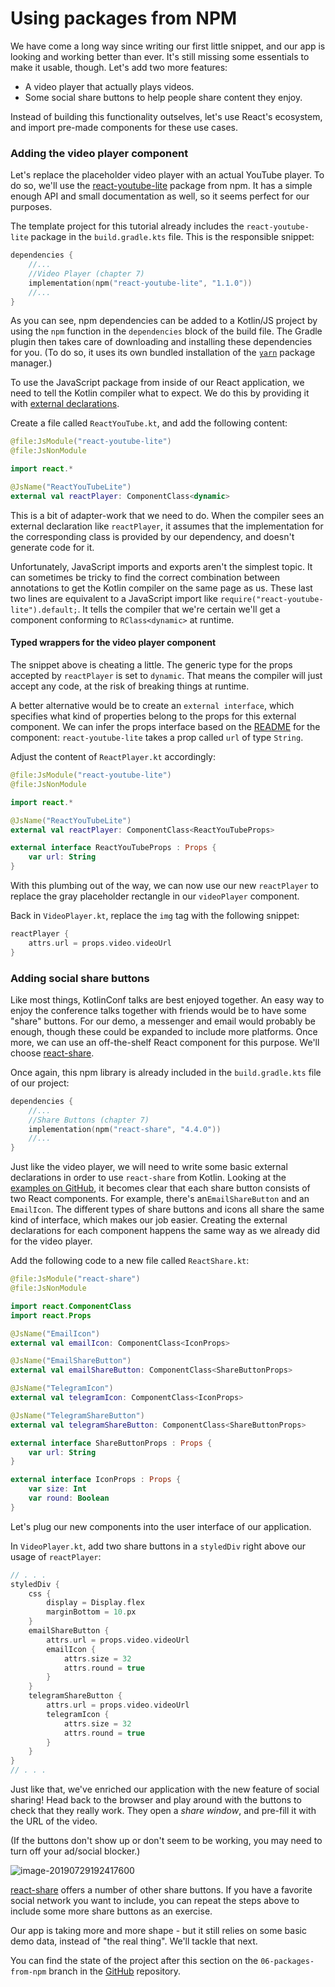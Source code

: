 # Using packages from NPM

We have come a long way since writing our first little snippet, and our app is looking and working better than ever.
It's still missing some essentials to make it usable, though.
Let's add two more features:

- A video player that actually plays videos.
- Some social share buttons to help people share content they enjoy.

Instead of building this functionality outselves, let's use React's ecosystem,
and import pre-made components for these use cases.

### Adding the video player component

Let's replace the placeholder video player with an actual YouTube player.
To do so, we'll use the [react-youtube-lite](https://www.npmjs.com/package/react-youtube-lite) package from npm.
It has a simple enough API and small documentation as well, so it seems perfect for our purposes.

The template project for this tutorial already includes the `react-youtube-lite` package in the `build.gradle.kts` file.
This is the responsible snippet:

```kotlin
dependencies {
    //...
    //Video Player (chapter 7)
    implementation(npm("react-youtube-lite", "1.1.0"))
    //...
}
```

As you can see,
npm dependencies can be added to a Kotlin/JS project
by using the `npm` function in the `dependencies` block of the build file.
The Gradle plugin then takes care of downloading and installing these dependencies for you.
(To do so, it uses its own bundled installation of the [`yarn`](https://yarnpkg.com/) package manager.)

To use the JavaScript package from inside of our React application, we need to tell the Kotlin compiler what to expect.
We do this by providing it with [external declarations](https://kotlinlang.org/docs/js-interop.html).

Create a file called `ReactYouTube.kt`, and add the following content:

```kotlin
@file:JsModule("react-youtube-lite")
@file:JsNonModule

import react.*

@JsName("ReactYouTubeLite")
external val reactPlayer: ComponentClass<dynamic>
```

This is a bit of adapter-work that we need to do.
When the compiler sees an external declaration like `reactPlayer`,
it assumes that the implementation for the corresponding class is provided by our dependency,
and doesn't generate code for it.

Unfortunately, JavaScript imports and exports aren't the simplest topic.
It can sometimes be tricky to find the correct combination between annotations
to get the Kotlin compiler on the same page as us.
These last two lines are equivalent to a JavaScript import like `require("react-youtube-lite").default;`.
It tells the compiler that we're certain we'll get a component conforming to `RClass<dynamic>` at runtime.

#### Typed wrappers for the video player component

The snippet above is cheating a little.
The generic type for the props accepted by `reactPlayer` is set to `dynamic`.
That means the compiler will just accept any code, at the risk of breaking things at runtime.

A better alternative would be to create an `external interface`,
which specifies what kind of properties belong to the props for this external component.
We can infer the props interface
based on the [README](https://www.npmjs.com/package/react-youtube-lite) for the component:
`react-youtube-lite` takes a prop called `url` of type `String`.

Adjust the content of `ReactPlayer.kt` accordingly:

```kotlin
@file:JsModule("react-youtube-lite")
@file:JsNonModule

import react.*

@JsName("ReactYouTubeLite")
external val reactPlayer: ComponentClass<ReactYouTubeProps>

external interface ReactYouTubeProps : Props {
    var url: String
}
```

With this plumbing out of the way,
we can now use our new `reactPlayer` to replace the gray placeholder rectangle in our `videoPlayer` component.

Back in `VideoPlayer.kt`, replace the `img` tag with the following snippet:

```kotlin
reactPlayer {
    attrs.url = props.video.videoUrl
}
```



### Adding social share buttons

Like most things, KotlinConf talks are best enjoyed together.
An easy way to enjoy the conference talks together with friends would be to have some "share" buttons.
For our demo, a messenger and email would probably be enough, though these could be expanded to include more platforms.
Once more, we can use an off-the-shelf React component for this purpose.
We'll choose
[react-share](https://github.com/nygardk/react-share/blob/master/README.md).

Once again, this npm library is already included in the `build.gradle.kts` file of our project:

```kotlin
dependencies {
    //...
    //Share Buttons (chapter 7)
    implementation(npm("react-share", "4.4.0"))
    //...
}
```

Just like the video player,
we will need to write some basic external declarations in order to use `react-share` from Kotlin.
Looking at the [examples on GitHub](https://github.com/nygardk/react-share/blob/master/demo/Demo.jsx#L61),
it becomes clear that each share button consists of two React components.
For example, there's an`EmailShareButton` and an `EmailIcon`.
The different types of share buttons and icons all share the same kind of interface, which makes our job easier.
Creating the external declarations for each component happens the same way as we already did for the video player.

Add the following code to a new file called `ReactShare.kt`:

```kotlin
@file:JsModule("react-share")
@file:JsNonModule

import react.ComponentClass
import react.Props

@JsName("EmailIcon")
external val emailIcon: ComponentClass<IconProps>

@JsName("EmailShareButton")
external val emailShareButton: ComponentClass<ShareButtonProps>

@JsName("TelegramIcon")
external val telegramIcon: ComponentClass<IconProps>

@JsName("TelegramShareButton")
external val telegramShareButton: ComponentClass<ShareButtonProps>

external interface ShareButtonProps : Props {
    var url: String
}

external interface IconProps : Props {
    var size: Int
    var round: Boolean
}
```

Let's plug our new components into the user interface of our application.

In `VideoPlayer.kt`, add two share buttons in a `styledDiv` right above our usage of `reactPlayer`:

```kotlin
// . . .
styledDiv {
    css {
        display = Display.flex
        marginBottom = 10.px
    }
    emailShareButton {
        attrs.url = props.video.videoUrl
        emailIcon {
            attrs.size = 32
            attrs.round = true
        }
    }
    telegramShareButton {
        attrs.url = props.video.videoUrl
        telegramIcon {
            attrs.size = 32
            attrs.round = true
        }
    }
}
// . . .
```

Just like that, we've enriched our application with the new feature of social sharing!
Head back to the browser and play around with the buttons to check that they really work.
They open a *share window*, and pre-fill it with the URL of the video.

(If the buttons don't show up or don't seem to be working, you may need to turn off your ad/social blocker.) 

![image-20190729192417600](./assets/image-20190729192417600.png)

[react-share](https://github.com/nygardk/react-share/blob/master/README.md#features) offers a number of other share buttons. If you have a favorite social network you want to include, you can repeat the steps above to include some more share buttons as an exercise.

Our app is taking more and more shape - but it still relies on some basic demo data, instead of "the real thing".
We'll tackle that next.

You can find the state of the project after this section on the `06-packages-from-npm` branch in the [GitHub](https://github.com/kotlin-hands-on/web-app-react-kotlin-js-gradle/tree/06-packages-from-npm) repository.
